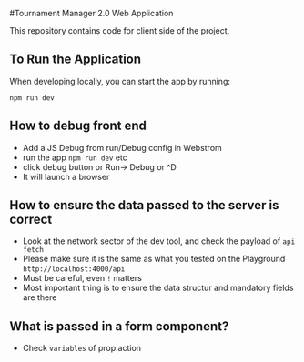 #Tournament Manager 2.0 Web Application

This repository contains code for client side of the project.

## To Run the Application

When developing locally, you can start the app by running:

```
npm run dev
```

## How to debug front end
- Add a JS Debug from run/Debug config in Webstrom
- run the app `npm run dev` etc
- click debug button or Run-> Debug or ^D
- It will launch a browser

## How to ensure the data passed to the server is correct
- Look at the network sector of the dev tool, and check the payload of `api fetch`
- Please make sure it is the same as what you tested on the Playground `http://localhost:4000/api`
- Must be careful, even `!` matters
- Most important thing is to ensure the data structur and mandatory fields are there

## What is passed in a form component?
- Check `variables` of prop.action
